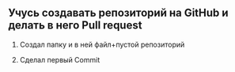 ## Учусь создавать репозиторий на GitHub и делать в него Pull request

1. Создал папку и в ней файл+пустой репозиторий

2. Сделал первый Commit


